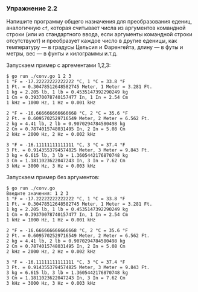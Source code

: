 ### Упражнение 2.2

Напишите программу общего назначения для преобразования едениц, аналогичную ```cf```,
которая считывает числа из аргументов командной строки
(или из стандартного ввода, если аргументы командной строки отсутствуют)
и преобразует каждое число в другие еденицы, как температуру — в градусы Цельсия и Фаренгейта,
длину — в футы и метры, вес — в фунты и килограммы и.т.д.

Запускаем пример с аргементами 1,2,3:
```
$ go run ./conv.go 1 2 3
1 °F = -17.22222222222222 °C, 1 °C = 33.8 °F
1 Ft. = 0.30478512648582745 Meter, 1 Meter = 3.281 Ft.
1 kg = 2.205 lb, 1 lb = 0.4535147392290249 kg
1 Cm = 0.39370078740157477 In, 1 In = 2.54 Cm
1 kHz = 1000 Hz, 1 Hz = 0.001 kHz

2 °F = -16.666666666666668 °C, 2 °C = 35.6 °F
2 Ft. = 0.6095702529716549 Meter, 2 Meter = 6.562 Ft.
2 kg = 4.41 lb, 2 lb = 0.9070294784580498 kg
2 Cm = 0.7874015748031495 In, 2 In = 5.08 Cm
2 kHz = 2000 Hz, 2 Hz = 0.002 kHz

3 °F = -16.11111111111111 °C, 3 °C = 37.4 °F
3 Ft. = 0.9143553794574825 Meter, 3 Meter = 9.843 Ft.
3 kg = 6.615 lb, 3 lb = 1.3605442176870748 kg
3 Cm = 1.1811023622047243 In, 3 In = 7.62 Cm
3 kHz = 3000 Hz, 3 Hz = 0.003 kHz

```

Запускаем пример без аргументов:
```
$ go run ./conv.go
Введите значения: 1 2 3
1 °F = -17.22222222222222 °C, 1 °C = 33.8 °F
1 Ft. = 0.30478512648582745 Meter, 1 Meter = 3.281 Ft.
1 kg = 2.205 lb, 1 lb = 0.4535147392290249 kg
1 Cm = 0.39370078740157477 In, 1 In = 2.54 Cm
1 kHz = 1000 Hz, 1 Hz = 0.001 kHz

2 °F = -16.666666666666668 °C, 2 °C = 35.6 °F
2 Ft. = 0.6095702529716549 Meter, 2 Meter = 6.562 Ft.
2 kg = 4.41 lb, 2 lb = 0.9070294784580498 kg
2 Cm = 0.7874015748031495 In, 2 In = 5.08 Cm
2 kHz = 2000 Hz, 2 Hz = 0.002 kHz

3 °F = -16.11111111111111 °C, 3 °C = 37.4 °F
3 Ft. = 0.9143553794574825 Meter, 3 Meter = 9.843 Ft.
3 kg = 6.615 lb, 3 lb = 1.3605442176870748 kg
3 Cm = 1.1811023622047243 In, 3 In = 7.62 Cm
3 kHz = 3000 Hz, 3 Hz = 0.003 kHz
```